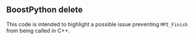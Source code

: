 ## BoostPython delete

This code is intended to highlight a possible issue preventing `MPI_Finish` from being called in C++.
